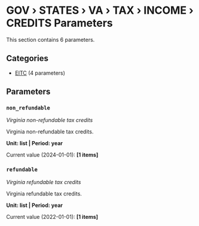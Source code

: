 # GOV › STATES › VA › TAX › INCOME › CREDITS Parameters

This section contains 6 parameters.

## Categories

- [EITC](eitc/index.md) (4 parameters)

## Parameters

### `non_refundable`
*Virginia non-refundable tax credits*

Virginia non-refundable tax credits.

**Unit: list | Period: year**

Current value (2024-01-01): **[1 items]**


### `refundable`
*Virginia refundable tax credits*

Virginia refundable tax credits.

**Unit: list | Period: year**

Current value (2022-01-01): **[1 items]**

